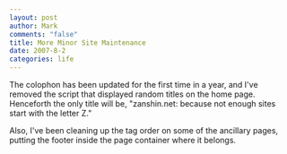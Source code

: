 ```yaml
--- 
layout: post
author: Mark
comments: "false"
title: More Minor Site Maintenance
date: 2007-8-2
categories: life
---
```

The colophon has been updated for the first time in a year, and I've removed the script that displayed random titles on the home page.  Henceforth the only title will be, "zanshin.net: because not enough sites start with the letter Z."

Also, I've been cleaning up the tag order on some of the ancillary pages, putting the footer inside the page container where it belongs.
